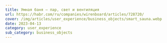 ```yaml
---
title: Умная баня — пар, свет и вентиляция
url: https://habr.com/ru/companies/wirenboard/articles/728720/
cover: /img/articles/user_experience/business_objects/smart_sauna.webp
date: 2023-04-13
category: user_experience
sub_category: business_objects
---
```

